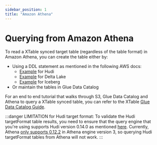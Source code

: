 ```yaml
---
sidebar_position: 1
title: "Amazon Athena"
---
```


# Querying from Amazon Athena
To read a XTable synced target table (regardless of the table format) in Amazon Athena,
you can create the table either by:
* Using a DDL statement as mentioned in the following AWS docs:
    * [Example](https://docs.aws.amazon.com/athena/latest/ug/querying-hudi.html#querying-hudi-in-athena-creating-hudi-tables) for Hudi
    * [Example](https://docs.aws.amazon.com/athena/latest/ug/delta-lake-tables.html#delta-lake-tables-getting-started) for Delta Lake
    * [Example](https://docs.aws.amazon.com/athena/latest/ug/querying-iceberg-creating-tables.html#querying-iceberg-creating-tables-query-editor) for Iceberg
* Or maintain the tables in Glue Data Catalog

For an end to end tutorial that walks through S3, Glue Data Catalog and Athena to query a XTable synced table,
you can refer to the XTable [Glue Data Catalog Guide](/docs/glue-catalog).

:::danger LIMITATION for Hudi target format:
To validate the Hudi targetFormat table results, you need to ensure that the query engine that you're using
supports Hudi version 0.14.0 as mentioned [here](/docs/features-and-limitations#hudi). 
Currently, Athena [only supports 0.12.2](https://docs.aws.amazon.com/athena/latest/ug/querying-hudi.html) 
in Athena engine version 3, so querying Hudi targetFormat tables from Athena will not work. 
:::